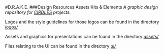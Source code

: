 

#D.R.A.K.E.
###Design Resources Assets Kits & Elements
*A graphic design repository for [CIRDLES](https://cirdles.org) projects.*

Logos and the style guidelines for those logos can be found in the directory [*logos/*](https://github.com/CIRDLES/DRAKE/tree/master/logos)

Assets and graphics for presentations can be found in the directory [*assets/*](https://github.com/CIRDLES/DRAKE/tree/master/assets)

Files relating to the UI can be found in the directory
[*ui/*](https://github.com/CIRDLES/DRAKE/tree/master/ui)
